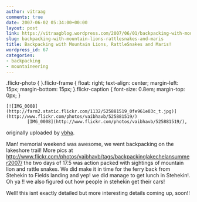 ```yaml
---
author: vitraag
comments: true
date: 2007-06-02 05:34:00+00:00
layout: post
link: https://vitraagblog.wordpress.com/2007/06/01/backpacking-with-mountain-lions-rattlesnakes-and-maris/
slug: backpacking-with-mountain-lions-rattlesnakes-and-maris
title: Backpacking with Mountain Lions, RattleSnakes and Maris!
wordpress_id: 67
categories:
- backpacking
- mountaineering
---
```


.flickr-photo { }.flickr-frame {	float: right; text-align: center; margin-left: 15px; margin-bottom: 15px; }.flickr-caption { font-size: 0.8em; margin-top: 0px; }

	[![IMG_0008](http://farm2.static.flickr.com/1132/525881519_0fe961e03c_t.jpg)](http://www.flickr.com/photos/vaibhavb/525881519/)  
			[IMG_0008](http://www.flickr.com/photos/vaibhavb/525881519/),  
originally uploaded by [vbha](http://www.flickr.com/people/vaibhavb/).	

Man! memorial weekend was awesome, we went backpacking on the lakeshore trail! More pics at http://www.flickr.com/photos/vaibhavb/tags/backpackinglakechelansummer2007/ the two days of 17.5 was action packed with sightings of mountain lion and rattle snakes. We did make it in time for the ferry back from Stehekin to Fields landing and yep! we did manage to get lunch in Stehekin!. Oh ya !! we also figured out how people in stehekin get their cars!  
  
Well! this isnt exactly detailed but more interesting details coming up, soon!!  

